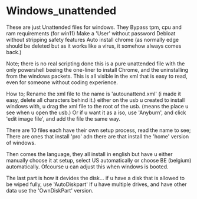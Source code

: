 # Windows_unattended
These are just Unattended files for windows.
They 
Bypass tpm, cpu and ram requirements (for win11)
Make a 'User' without password
Debloat without stripping safety features
Auto install chrome (as normally edge should be deleted but as it works like a virus, it somehow always comes back.)

Note; there is no real scripting done this is a pure unattended file with the only powershell beeing the one-liner to install Chrome, and the uninstalling from the windows packets.
This is all visible in the xml that is easy to read, even for someone without coding experience.

How to;
Rename the xml file to the name is 'autounattend.xml' (i made it easy, delete all characters behind it.)
either on the usb u created to install windows with, u drag the xml file to the root of the usb. (means the place u see when u open the usb.)
Or if u want it as a iso, use 'Anyburn', and click 'edit image file', and add the file the same way.

There are 10 files each have their own setup process, read the name to see;
There are ones that install 'pro' adn there are that install the 'home' version of windows.

Then comes the language, they all install in english but have u either manually choose it at setup, select US automatically or choose BE (belgium) automatically.
Ofcourse u can adjust this when windows is booted.

The last part is how it devides the disk... if u have a disk that is allowed to be wiped fully, use 'AutoDiskpart'
If u have multiple drives, and have other data use the 'OwnDiskPart' version.
